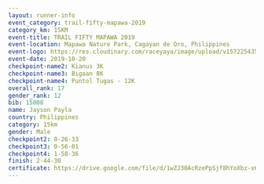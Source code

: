 ```yaml
---
layout: runner-info 
event_category: trail-fifty-mapawa-2019 
category_km: 15KM 
event-title: TRAIL FIFTY MAPAWA 2019  
event-location: Mapawa Nature Park, Cagayan de Oro, Philippines 
event-logo: https://res.cloudinary.com/raceyaya/image/upload/v1572254355/logo/trail-fifty-mapawa_fizjmb.jpg 
event-date: 2019-10-20 
checkpoint-name2: Kianus 3K 
checkpoint-name3: Bigaan 8K 
checkpoint-name4: Puntol Tugas - 12K 
overall_rank: 17
gender_rank: 12
bib: 15008
name: Jayson Payla
country: Philippines
category: 15km
gender: Male
checkpoint2: 0-26-33
checkpoint3: 0-56-01
checkpoint4: 1-58-36
finish: 2-44-30
certificate: https://drive.google.com/file/d/1wZJ30AcRzePpSjf8hYoXbz-x6MmwBp91/view?usp=sharing
---
```

